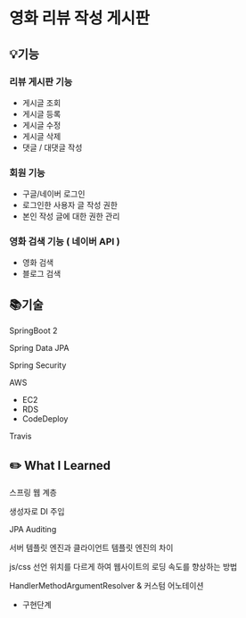 # 영화 리뷰 작성 게시판

## 💡기능

### 리뷰 게시판 기능

- 게시글 조회
- 게시글 등록
- 게시글 수정
- 게시글 삭제
- 댓글 / 대댓글 작성

### 회원 기능

- 구글/네이버 로그인
- 로그인한 사용자 글 작성 권한
- 본인 작성 글에 대한 권한 관리

### 영화 검색 기능 ( 네이버 API )

- 영화 검색
- 블로그 검색

## 📚기술

SpringBoot 2

Spring Data JPA

Spring Security

AWS 

- EC2
- RDS
- CodeDeploy

Travis 

## ✏️ What I Learned

스프링 웹 계층 

생성자로 DI 주입

JPA Auditing 

서버 템플릿 엔진과 클라이언트 템플릿 엔진의 차이 

js/css 선언 위치를 다르게 하여 웹사이트의 로딩 속도를 향상하는 방법

HandlerMethodArgumentResolver & 커스텀 어노테이션 

- 구현단계
